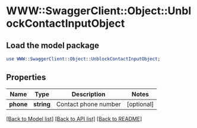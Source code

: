 # WWW::SwaggerClient::Object::UnblockContactInputObject

## Load the model package
```perl
use WWW::SwaggerClient::Object::UnblockContactInputObject;
```

## Properties
Name | Type | Description | Notes
------------ | ------------- | ------------- | -------------
**phone** | **string** | Contact phone number | [optional] 

[[Back to Model list]](../README.md#documentation-for-models) [[Back to API list]](../README.md#documentation-for-api-endpoints) [[Back to README]](../README.md)


